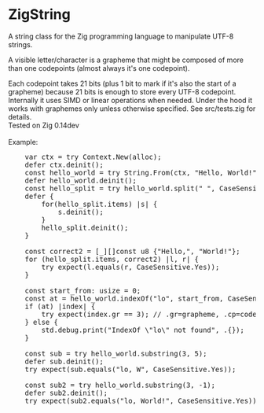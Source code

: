 # ZigString
A string class for the Zig programming language to manipulate UTF-8 strings.<p/>
A visible letter/character is a grapheme that might be composed of more than one codepoints (almost always it's one codepoint).<p/>
Each codepoint takes 21 bits (plus 1 bit to mark if it's also the start of a grapheme) because 21 bits is enough to store every UTF-8 codepoint.
Internally it uses SIMD or linear operations when needed. Under the hood it works with graphemes only unless otherwise specified. See src/tests.zig for details.<br/>
Tested on Zig 0.14dev
<br/><br/>
Example:<br/>
<pre>
    var ctx = try Context.New(alloc);
    defer ctx.deinit();
    const hello_world = try String.From(ctx, "Hello, World!");
    defer hello_world.deinit();
    const hello_split = try hello_world.split(" ", CaseSensitive.Yes, KeepEmptyParts.No);
    defer {
        for(hello_split.items) |s| {
            s.deinit();
        }
        hello_split.deinit();
    }

    const correct2 = [_][]const u8 {"Hello,", "World!"};
    for (hello_split.items, correct2) |l, r| {
        try expect(l.equals(r, CaseSensitive.Yes));
    }

    const start_from: usize = 0;
    const at = hello_world.indexOf("lo", start_from, CaseSensitive.Yes);
    if (at) |index| {
        try expect(index.gr == 3); // .gr=grapheme, .cp=codepoint
    } else {
        std.debug.print("IndexOf \"lo\" not found", .{});
    }

    const sub = try hello_world.substring(3, 5);
    defer sub.deinit();
    try expect(sub.equals("lo, W", CaseSensitive.Yes));

    const sub2 = try hello_world.substring(3, -1);
    defer sub2.deinit();
    try expect(sub2.equals("lo, World!", CaseSensitive.Yes));
</pre>

